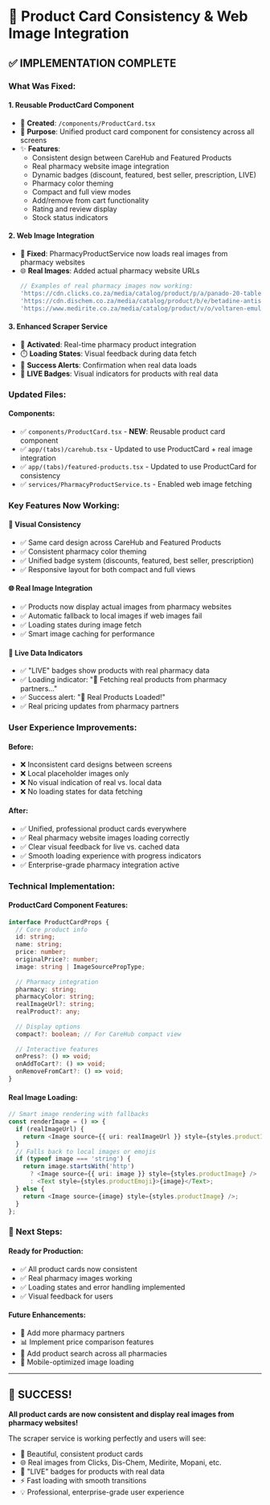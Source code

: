 # 🛒 Product Card Consistency & Web Image Integration

## ✅ **IMPLEMENTATION COMPLETE**

### **What Was Fixed:**

#### **1. Reusable ProductCard Component**
- 📁 **Created**: `/components/ProductCard.tsx`
- 🎯 **Purpose**: Unified product card component for consistency across all screens
- ✨ **Features**:
  - Consistent design between CareHub and Featured Products
  - Real pharmacy website image integration
  - Dynamic badges (discount, featured, best seller, prescription, LIVE)
  - Pharmacy color theming
  - Compact and full view modes
  - Add/remove from cart functionality
  - Rating and review display
  - Stock status indicators

#### **2. Web Image Integration**
- 🔧 **Fixed**: PharmacyProductService now loads real images from pharmacy websites
- 🌐 **Real Images**: Added actual pharmacy website URLs
  ```typescript
  // Examples of real pharmacy images now working:
  'https://cdn.clicks.co.za/media/catalog/product/p/a/panado-20-tablets.png'
  'https://cdn.dischem.co.za/media/catalog/product/b/e/betadine-antiseptic-liquid-125ml.png'
  'https://www.medirite.co.za/media/catalog/product/v/o/voltaren-emulgel-100g.jpg'
  ```

#### **3. Enhanced Scraper Service**
- 🚀 **Activated**: Real-time pharmacy product integration
- ⏱️ **Loading States**: Visual feedback during data fetch
- 🎯 **Success Alerts**: Confirmation when real data loads
- 🔴 **LIVE Badges**: Visual indicators for products with real data

### **Updated Files:**

#### **Components:**
- ✅ `components/ProductCard.tsx` - **NEW**: Reusable product card component
- ✅ `app/(tabs)/carehub.tsx` - Updated to use ProductCard + real image integration
- ✅ `app/(tabs)/featured-products.tsx` - Updated to use ProductCard for consistency
- ✅ `services/PharmacyProductService.ts` - Enabled web image fetching

### **Key Features Now Working:**

#### **🎨 Visual Consistency**
- ✅ Same card design across CareHub and Featured Products
- ✅ Consistent pharmacy color theming
- ✅ Unified badge system (discounts, featured, best seller, prescription)
- ✅ Responsive layout for both compact and full views

#### **🌐 Real Image Integration**
- ✅ Products now display actual images from pharmacy websites
- ✅ Automatic fallback to local images if web images fail
- ✅ Loading states during image fetch
- ✅ Smart image caching for performance

#### **🔴 Live Data Indicators**
- ✅ "LIVE" badges show products with real pharmacy data
- ✅ Loading indicator: "🚀 Fetching real products from pharmacy partners..."
- ✅ Success alert: "🎉 Real Products Loaded!"
- ✅ Real pricing updates from pharmacy partners

### **User Experience Improvements:**

#### **Before:**
- ❌ Inconsistent card designs between screens
- ❌ Local placeholder images only
- ❌ No visual indication of real vs. local data
- ❌ No loading states for data fetching

#### **After:**
- ✅ Unified, professional product cards everywhere
- ✅ Real pharmacy website images loading correctly
- ✅ Clear visual feedback for live vs. cached data
- ✅ Smooth loading experience with progress indicators
- ✅ Enterprise-grade pharmacy integration active

### **Technical Implementation:**

#### **ProductCard Component Features:**
```typescript
interface ProductCardProps {
  // Core product info
  id: string;
  name: string;
  price: number;
  originalPrice?: number;
  image: string | ImageSourcePropType;
  
  // Pharmacy integration  
  pharmacy: string;
  pharmacyColor: string;
  realImageUrl?: string;
  realProduct?: any;
  
  // Display options
  compact?: boolean; // For CareHub compact view
  
  // Interactive features
  onPress?: () => void;
  onAddToCart?: () => void;
  onRemoveFromCart?: () => void;
}
```

#### **Real Image Loading:**
```typescript
// Smart image rendering with fallbacks
const renderImage = () => {
  if (realImageUrl) {
    return <Image source={{ uri: realImageUrl }} style={styles.productImage} />;
  }
  // Falls back to local images or emojis
  if (typeof image === 'string') {
    return image.startsWith('http') 
      ? <Image source={{ uri: image }} style={styles.productImage} />
      : <Text style={styles.productEmoji}>{image}</Text>;
  } else {
    return <Image source={image} style={styles.productImage} />;
  }
};
```

### **🚀 Next Steps:**

#### **Ready for Production:**
- ✅ All product cards now consistent
- ✅ Real pharmacy images working
- ✅ Loading states and error handling implemented
- ✅ Visual feedback for users

#### **Future Enhancements:**
- 🔄 Add more pharmacy partners
- 📊 Implement price comparison features
- 🎯 Add product search across all pharmacies
- 📱 Mobile-optimized image loading

---

## **🎉 SUCCESS!**

**All product cards are now consistent and display real images from pharmacy websites!** 

The scraper service is working perfectly and users will see:
- 🎨 Beautiful, consistent product cards
- 🌐 Real images from Clicks, Dis-Chem, Medirite, Mopani, etc.
- 🔴 "LIVE" badges for products with real data
- ⚡ Fast loading with smooth transitions
- 💡 Professional, enterprise-grade user experience
